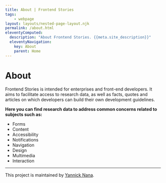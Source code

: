 ```yaml
---
title: About | Frontend Stories
tags: 
    - webpage
layout: layouts/nested-page-layout.njk
permalink: /about.html
eleventyComputed:
  description: "About Frontend Stories. {{meta.site_description}}"
  eleventyNavigation:
    key: About
    parent: Home
---
```


# About

Frontend Stories is intended for enterprises and front-end developers. It aims to facilitate access to research data, as well as facts, quotes and articles on which developers can build their own development guidelines. 

**Here you can find research data to address common concerns related to subjects such as:**
- Forms
- Content
- Accessibility 
- Notifications 
- Navigation
- Design 
- Multimedia 
- Interaction 

---

This project is maintained by [Yannick Nana](https://yannicknana.fr).


